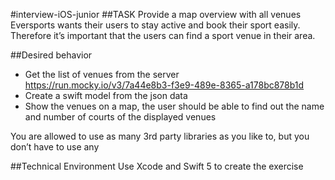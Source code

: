 #interview-iOS-junior
##TASK
Provide a map overview with all venues
Eversports wants their users to stay active and book their sport easily. Therefore it’s important that the users can find a sport venue in their area.
 
##Desired behavior
- Get the list of venues from the server
https://run.mocky.io/v3/7a44e8b3-f3e9-489e-8365-a178bc878b1d
- Create a swift model from the json data
- Show the venues on a map, the user should be able to find out the name and number of courts of the displayed venues

You are allowed to use as many 3rd party libraries as you like to, but you don’t have to use any
 
##Technical Environment
Use Xcode and Swift 5 to create the exercise
